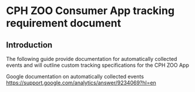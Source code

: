 
# CPH ZOO Consumer App tracking requirement document

## Introduction
The following guide provide documentation for automatically collected events and will outline custom tracking specifications for the CPH ZOO App

Google documentation on automatically collected events
https://support.google.com/analytics/answer/9234069?hl=en



